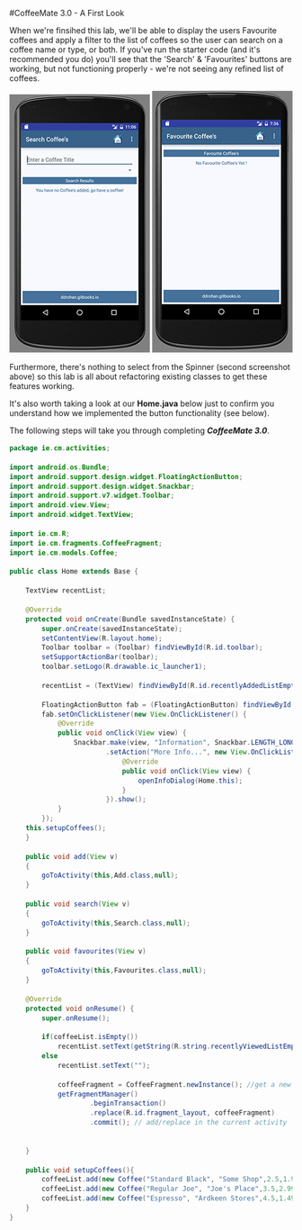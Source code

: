#CoffeeMate 3.0 - A First Look

When we're finsihed this lab, we'll be able to display the users Favourite coffees and apply a filter to the list of coffees so the user can search on a coffee name or type, or both. If you've run the starter code (and it's recommended you do) you'll see that the 'Search' & 'Favourites' buttons are working, but not functioning properly - we're not seeing any refined list of coffees.

 ![](../img/lab0402a.png) ![](../img/lab0403a.png)

Furthermore, there's nothing to select from the Spinner (second screenshot above) so this lab is all about refactoring existing classes to get these features working.

It's also worth taking a look at our <b>Home.java</b> below just to confirm you understand how we implemented the button functionality (see below).

The following steps will take you through completing <b><i>CoffeeMate 3.0</i></b>.

~~~java
package ie.cm.activities;

import android.os.Bundle;
import android.support.design.widget.FloatingActionButton;
import android.support.design.widget.Snackbar;
import android.support.v7.widget.Toolbar;
import android.view.View;
import android.widget.TextView;

import ie.cm.R;
import ie.cm.fragments.CoffeeFragment;
import ie.cm.models.Coffee;

public class Home extends Base {

    TextView recentList;

    @Override
    protected void onCreate(Bundle savedInstanceState) {
        super.onCreate(savedInstanceState);
        setContentView(R.layout.home);
        Toolbar toolbar = (Toolbar) findViewById(R.id.toolbar);
        setSupportActionBar(toolbar);
        toolbar.setLogo(R.drawable.ic_launcher1);

        recentList = (TextView) findViewById(R.id.recentlyAddedListEmpty);

        FloatingActionButton fab = (FloatingActionButton) findViewById(R.id.fab);
        fab.setOnClickListener(new View.OnClickListener() {
            @Override
            public void onClick(View view) {
                Snackbar.make(view, "Information", Snackbar.LENGTH_LONG)
                        .setAction("More Info...", new View.OnClickListener() {
                            @Override
                            public void onClick(View view) {
                                openInfoDialog(Home.this);
                            }
                        }).show();
            }
        });
    this.setupCoffees();
    }

    public void add(View v)
    {
        goToActivity(this,Add.class,null);
    }

    public void search(View v)
    {
        goToActivity(this,Search.class,null);
    }

    public void favourites(View v)
    {
        goToActivity(this,Favourites.class,null);
    }

    @Override
    protected void onResume() {
        super.onResume();

        if(coffeeList.isEmpty())
            recentList.setText(getString(R.string.recentlyViewedListEmptyMessage));
        else
            recentList.setText("");

            coffeeFragment = CoffeeFragment.newInstance(); //get a new Fragment instance
            getFragmentManager()
                    .beginTransaction()
                    .replace(R.id.fragment_layout, coffeeFragment)
                    .commit(); // add/replace in the current activity


    }

    public void setupCoffees(){
        coffeeList.add(new Coffee("Standard Black", "Some Shop",2.5,1.99,false));
        coffeeList.add(new Coffee("Regular Joe", "Joe's Place",3.5,2.99,true));
        coffeeList.add(new Coffee("Espresso", "Ardkeen Stores",4.5,1.49,true));
    }
}

~~~